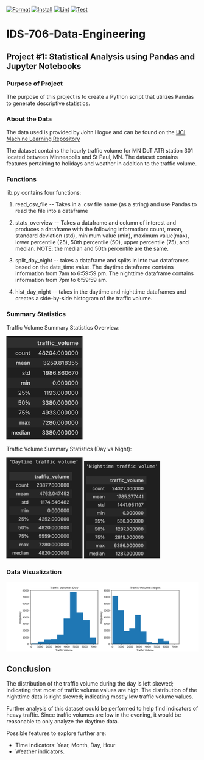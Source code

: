 [![Format](https://github.com/nogibjj/Alex_Ackerman_IDS706_Individual_Project_1/actions/workflows/format.yml/badge.svg)](https://github.com/nogibjj/Alex_Ackerman_IDS706_Individual_Project_1/actions/workflows/format.yml) [![Install](https://github.com/nogibjj/Alex_Ackerman_IDS706_Individual_Project_1/actions/workflows/install.yml/badge.svg)](https://github.com/nogibjj/Alex_Ackerman_IDS706_Individual_Project_1/actions/workflows/install.yml) [![Lint](https://github.com/nogibjj/Alex_Ackerman_IDS706_Individual_Project_1/actions/workflows/lint.yml/badge.svg)](https://github.com/nogibjj/Alex_Ackerman_IDS706_Individual_Project_1/actions/workflows/lint.yml) [![Test](https://github.com/nogibjj/Alex_Ackerman_IDS706_Individual_Project_1/actions/workflows/test.yml/badge.svg)](https://github.com/nogibjj/Alex_Ackerman_IDS706_Individual_Project_1/actions/workflows/test.yml)

# IDS-706-Data-Engineering

## Project #1: Statistical Analysis using Pandas and Jupyter Notebooks

### Purpose of Project
The purpose of this project is to create a Python script that utilizes Pandas to generate descriptive statistics.

### About the Data
The data used is provided by John Hogue and can be found on the [UCI Machine Learning Repository](https://archive.ics.uci.edu/dataset/492/metro+interstate+traffic+volume)

The dataset contains the hourly traffic volume for MN DoT ATR station 301 located between Minneapolis and St Paul, MN. The dataset contains features pertaining to holidays and weather in addition to the traffic volume. 

### Functions
lib.py contains four functions:
1. read_csv_file -- Takes in a .csv file name (as a string) and use Pandas to read the file into a dataframe

2. stats_overview -- Takes a dataframe and column of interest and produces a dataframe with the following information: count, mean, standard deviation (std), minimum value (min), maximum value(max), lower percentile (25), 50th percentile (50), upper percentile (75), and median. NOTE: the median and 50th percentile are the same.

3. split_day_night -- takes a dataframe and splits in into two dataframes based on the date_time value. The daytime dataframe contains information from 7am to 6:59:59 pm. The nighttime dataframe contains information from 7pm to 6:59:59 am.

4. hist_day_night -- takes in the daytime and nighttime dataframes and creates a side-by-side histogram of the traffic volume.

### Summary Statistics

Traffic Volume Summary Statistics Overview:

<img src="image.png" alt="alt text" width="200">
<!-- ![alt text](image.png){: width="200"} -->


Traffic Volume Summary Statistics (Day vs Night):

<img src="image-1.png" alt="alt text" width="200">

<img src="image-2.png" alt="alt text" width="200">
<!-- ![alt text](image-1.png){: width="200"}  
![alt text](image-2.png){: width="200"} -->

### Data Visualization

![alt text](Figure/main_figure.png)

## Conclusion

The distribution of the traffic volume during the day is left skewed; indicating that most of traffic volume values are high. The distribution of the nighttime data is right skewed; indicating mostly low traffic volume values. 

Further analysis of this dataset could be performed to help find indicators of heavy traffic. Since traffic volumes are low in the evening, it would be reasonable to only analyze the daytime data.

Possible features to explore further are:
- Time indicators: Year, Month, Day, Hour
- Weather indicators.


  
